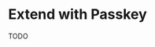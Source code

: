 # Extend with Passkey

TODO

<!--
# Good Examples

https://papermark.io/settings/general
https://app.documenso.com/settings/security
-->
